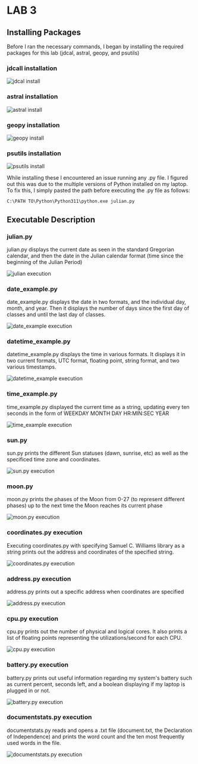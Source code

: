# LAB 3
## Installing Packages

Before I ran the necessary commands, I began by installing the required packages for this lab (jdcal, astral, geopy, and psutils)
### jdcall installation

![jdcal install](pictures/jdcal.png)

### astral installation

![astral install](pictures/astral.png)

### geopy installation

![geopy install](pictures/geopy.png)

### psutils installation

![psutils install](pictures/psutils.png)

While installing these I encountered an issue running any .py file. I figured out this was due to the multiple versions of Python installed on my laptop. To fix this, I simply pasted the path before executing the .py file as follows:

`C:\PATH TO\Python\Python311\python.exe julian.py`

## Executable Description

### julian.py

julian.py displays the current date as seen in the standard Gregorian calendar, and then the date in the Julian calendar format (time since the beginning of the Julian Period)

![julian execution](pictures/julian.png)

### date_example.py

date_example.py displays the date in two formats, and the individual day, month, and year. Then it displays the number of days since the first day of classes and until the last day of classes.

![date_example execution](pictures/date_example.png)

### datetime_example.py

datetime_example.py displays the time in various formats. It displays it in two current formats, UTC format, floating point, string format, and two various timestamps.

![datetime_example execution](pictures/datetime.png)

### time_example.py

time_example.py displayed the current time as a string, updating every ten seconds in the form of WEEKDAY MONTH DAY HR:MIN:SEC YEAR

![time_example execution](pictures/time.png)

### sun.py

sun.py prints the different Sun statuses (dawn, sunrise, etc) as well as the specificed time zone and coordinates.

![sun.py execution](pictures/sunstatus.png)

### moon.py

moon.py prints the phases of the Moon from 0-27 (to represent different phases) up to the next time the Moon reaches its current phase

![moon.py execution](pictures/moon.png)

### coordinates.py execution

Executing coordinates.py with specifying Samuel C. Williams library as a string prints out the address and coordinates of the specified string.

![coordinates.py execution](pictures/coordinateslibrary.png)

### address.py execution

address.py prints out a specific address when coordinates are specified

![address.py execution](pictures/coordinates2.png)

### cpu.py execution 

cpu.py prints out the number of physical and logical cores. It also prints a list of floating points representing the utilizations/second for each CPU.

![cpu.py execution](pictures/cpu.png)

### battery.py execution

battery.py prints out useful information regarding my system's battery such as current percent, seconds left, and a boolean displaying if my laptop is plugged in or not.

![battery.py execution](pictures/battery.png)

### documentstats.py execution

documentstats.py reads and opens a .txt file (document.txt, the Declaration of Independence) and prints the word count and the ten most frequently used words in the file.

![documentstats.py execution](pictures/documentstats.png)